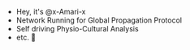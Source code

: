 - Hey, it's @x-Amari-x
- Network Running for Global Propagation Protocol
- Self driving Physio-Cultural Analysis
- etc. 🌠
